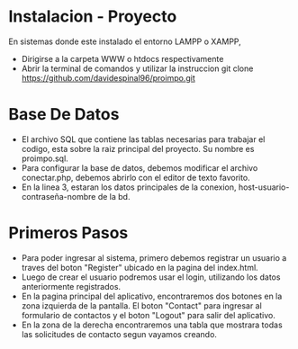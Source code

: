 # Instalacion - Proyecto

En sistemas donde este instalado el entorno LAMPP o XAMPP, 

- Dirigirse a la carpeta WWW o htdocs respectivamente 
- Abrir la terminal de comandos y utilizar la instruccion 
  git clone https://github.com/davidespinal96/proimpo.git

# Base De Datos

- El archivo SQL que contiene las tablas necesarias para trabajar el codigo, esta sobre la raiz principal del proyecto. Su nombre es proimpo.sql.
- Para configurar la base de datos, debemos modificar el archivo conectar.php, debemos abrirlo con el editor de texto favorito.
- En la linea 3, estaran los datos principales de la conexion, host-usuario-contraseña-nombre de la bd.


# Primeros Pasos

- Para poder ingresar al sistema, primero debemos registrar un usuario a traves del boton "Register" ubicado en la pagina del index.html.
- Luego de crear el usuario podremos usar el login, utilizando los datos anteriormente registrados.
- En la pagina principal del aplicativo, encontraremos dos botones en la zona izquierda de la pantalla. El boton "Contact" para ingresar al formulario de contactos y el boton "Logout" para salir del aplicativo.
- En la zona de la derecha encontraremos una tabla que mostrara todas las solicitudes de contacto segun vayamos creando.
